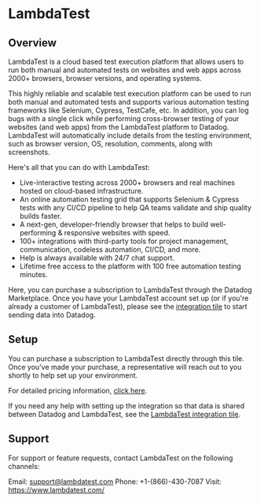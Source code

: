 # LambdaTest

## Overview
LambdaTest is a cloud based test execution platform that allows users to run both manual and automated tests on websites and web apps across 2000+ browsers, browser versions, and operating systems.

This highly reliable and scalable test execution platform can be used to run both manual and automated tests and supports various automation testing frameworks like Selenium, Cypress, TestCafe, etc. In addition, you can log bugs with a single click while performing cross-browser testing of your websites (and web apps) from the LambdaTest platform to Datadog. LambdaTest will automatically include details from the testing environment, such as browser version, OS, resolution, comments, along with screenshots.

Here's all that you can do with LambdaTest:  
- Live-interactive testing across 2000+ browsers and real machines hosted on cloud-based infrastructure.
- An online automation testing grid that supports Selenium & Cypress tests with any CI/CD pipeline to help QA teams validate and ship quality builds faster.
- A next-gen, developer-friendly browser that helps to build well-performing & responsive websites with speed.
- 100+ integrations with third-party tools for project management, communication, codeless automation, CI/CD, and more.
- Help is always available with 24/7 chat support.
- Lifetime free access to the platform with 100 free automation testing minutes.

Here, you can purchase a subscription to LambdaTest through the Datadog Marketplace. Once you have your LambdaTest account set up (or if you're already a customer of LambdaTest), please see the [ integration tile](/account/settings#integrations/lambdatest) to start sending data into Datadog.


## Setup

You can purchase a subscription to LambdaTest directly through this tile. Once you've made your purchase, a representative will reach out to you shortly to help set up your environment.

For detailed pricing information, [click here](https://www.lambdatest.com/pricing).

If you need any help with setting up the integration so that data is shared between Datadog and LambdaTest, see the [LambdaTest integration tile](/account/settings#integrations/lambdatest).



## Support

For support or feature requests, contact LambdaTest on the following channels:

Email: [support@lambdatest.com](mailto:support@lambdatest.com)
Phone: +1-(866)-430-7087
Visit: https://www.lambdatest.com/
